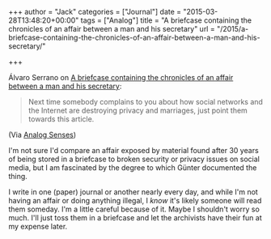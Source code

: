 +++
author = "Jack"
categories = ["Journal"]
date = "2015-03-28T13:48:20+00:00"
tags = ["Analog"]
title = "A briefcase containing the chronicles of an affair between a man and his secretary"
url = "/2015/a-briefcase-containing-the-chronicles-of-an-affair-between-a-man-and-his-secretary/"

+++

Álvaro Serrano on [A briefcase containing the chronicles of an affair between a man and his secretary][1]:

> Next time somebody complains to you about how social networks and the Internet are destroying privacy and marriages, just point them towards this article.

(Via [Analog Senses][2])

I'm not sure I'd compare an affair exposed by material found after 30 years of being stored in a briefcase to broken security or privacy issues on social media, but I am fascinated by the degree to which Günter documented the thing.

I write in one (paper) journal or another nearly every day, and while I'm not having an affair or doing anything illegal, I _know_ it's likely someone will read them someday. I'm a little careful because of it. Maybe I shouldn't worry so much. I'll just toss them in a briefcase and let the archivists have their fun at my expense later.

 [1]: http://www.messynessychic.com/2015/03/25/chronicles-of-an-affair-with-his-secretary-found-in-an-abandoned-suitcase/
 [2]: http://www.analogsenses.com/